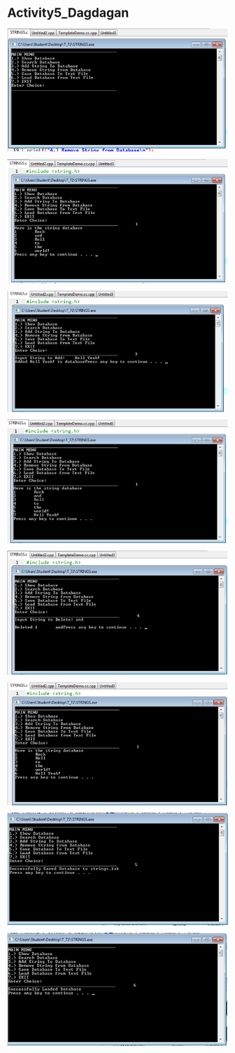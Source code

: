 # Activity5_Dagdagan

![](STRING_1.png)

![](STRING_2.png)

![](STRING_3.png)

![](STRING_4.png)

![](STRING_5.png)

![](STRING_6.png)

![](STRING_7.png)

![](STRING_8.png)
